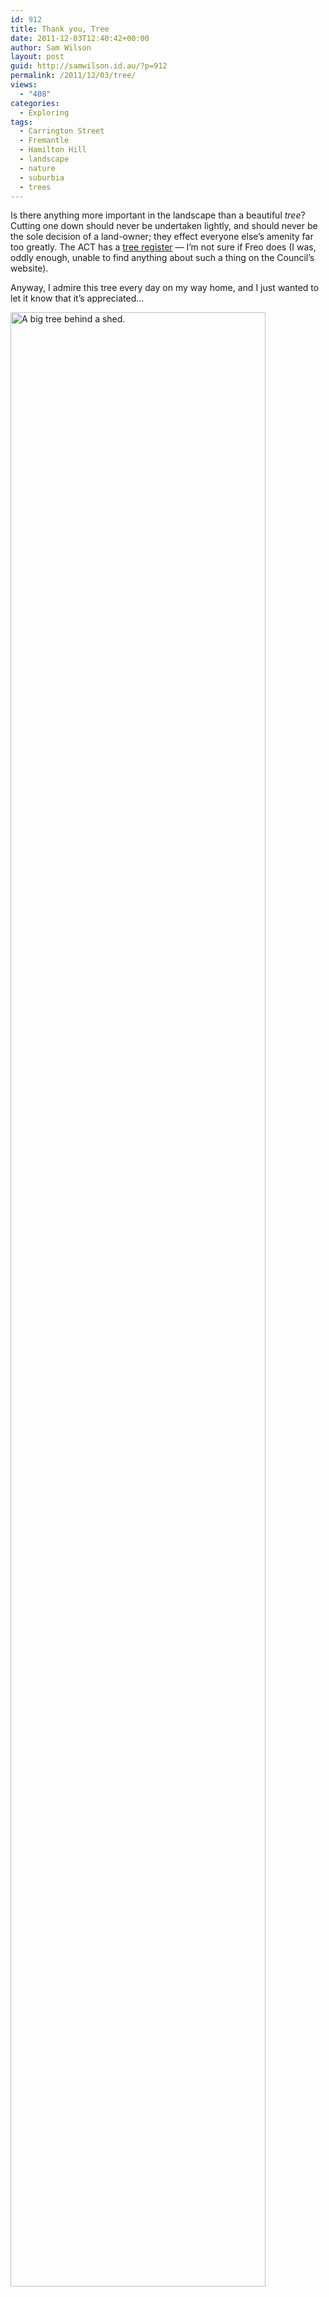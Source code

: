```yaml
---
id: 912
title: Thank you, Tree
date: 2011-12-03T12:40:42+00:00
author: Sam Wilson
layout: post
guid: http://samwilson.id.au/?p=912
permalink: /2011/12/03/tree/
views:
  - "408"
categories:
  - Exploring
tags:
  - Carrington Street
  - Fremantle
  - Hamilton Hill
  - landscape
  - nature
  - suburbia
  - trees
---
```

Is there anything more important in the landscape than a beautiful *tree*?
Cutting one down should never be undertaken lightly, and should never be the sole decision of a land-owner; they effect everyone else&#8217;s amenity far too greatly. The ACT has a [tree register](http://www.tams.act.gov.au/live/environment/treeprotection/acttreeregister) — I&#8217;m not sure if Freo does (I was, oddly enough, unable to find anything about such a thing on the Council&#8217;s website).

Anyway, I admire this tree every day on my way home, and I just wanted to let it know that it&#8217;s appreciated…

[<img src="http://samwilson.id.au/wp-content/uploads/2011/12/P1040766-823x1024.jpg" alt="A big tree behind a shed." title="Carrington Street tree" style="height:90%" class="aligncenter size-large wp-image-913" srcset="https://samwilson.id.au/wp-content/uploads/2011/12/P1040766-823x1024.jpg 823w, https://samwilson.id.au/wp-content/uploads/2011/12/P1040766-120x150.jpg 120w, https://samwilson.id.au/wp-content/uploads/2011/12/P1040766-402x500.jpg 402w" sizes="(max-width: 823px) 100vw, 823px" />](http://samwilson.id.au/wp-content/uploads/2011/12/P1040766.jpg)
